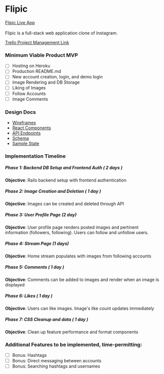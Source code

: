 # Flipic
[Flipic Live App](https://flipic.herokuapp.com/ "Flipic Live")<br /><br />
Flipic is a full-stack web application clone of Instagram.

[Trello Project Management Link](https://trello.com/b/Zc82hqa1/flipic-by-andrew-jiang)

### Minimum Viable Product MVP
- [ ] Hosting on Heroku
- [ ] Production README.md
- [ ] New account creation, login, and demo login
- [ ] Image Rendering and DB Storage
- [ ] Liking of Images
- [ ] Follow Accounts
- [ ] Image Comments

[readme]: docs/README.md

### Design Docs
* [Wireframes](wireframes)
* [React Components](components.md)
* [API Endpoints](api-endpoints.md)
* [Schema](schema.md)
* [Sample State](state.md)

### Implementation Timeline
##### Phase 1: Backend DB Setup and Frontend Auth ( 2 days )
**Objective**: Rails backend setup with frontend authentication
##### Phase 2: Image Creation and Deletion ( 1 day )
**Objective**: Images can be created and deleted through API
##### Phase 3: User Profile Page (2 day)
**Objective**: User profile page renders posted images and pertinent information (followers, following). Users can follow and unfollow users.
##### Phase 4: Stream Page (1 days)
**Objective**: Home stream populates with images from following accounts
##### Phase 5: Comments ( 1 day )
**Objective**: Comments can be added to images and render when an image is displayed
##### Phase 6: Likes ( 1 day )
**Objective**: Users can like images. Image's like count updates immediately
##### Phase 7: CSS Cleanup and data ( 1 day )
**Objective**: Clean up feature performance and format components

### Additional Features to be implemented, time-permitting:
- [ ] Bonus: Hashtags
- [ ] Bonus: Direct messaging between accounts
- [ ] Bonus: Searching hashtags and usernames
